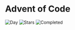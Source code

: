 # Advent of Code

![Day](https://img.shields.io/badge/day%20📅-3-blue) ![Stars](https://img.shields.io/badge/stars%20⭐-4-yellow) ![Completed](https://img.shields.io/badge/days%20completed-2-red)